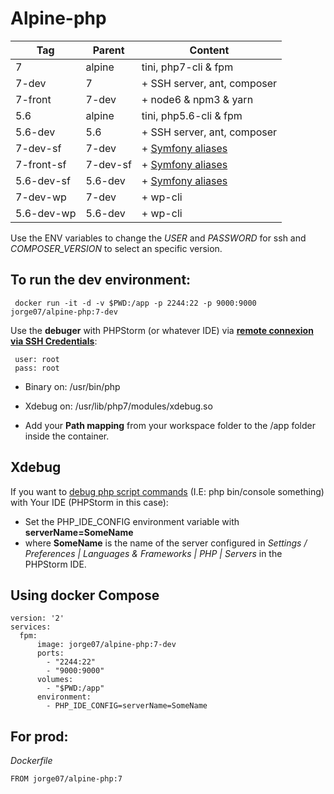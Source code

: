 # Alpine-php

|    Tag     | Parent     |        Content                                                                    |
|------------|------------|-----------------------------------------------------------------------------------|
| 7          | alpine     | tini, php7-cli & fpm                                                              |
| 7-dev      |   7        |  + SSH server, ant, composer                                                      |
| 7-front    | 7-dev      |   + node6 & npm3 & yarn                                                           |
| 5.6        | alpine     | tini, php5.6-cli & fpm                                                            |
| 5.6-dev    |  5.6       |  + SSH server, ant, composer                                                      |
| 7-dev-sf   | 7-dev      | + [Symfony aliases](https://github.com/jorge07/alpine-php/blob/symfony/README.md) |
| 7-front-sf | 7-dev-sf   | + [Symfony aliases](https://github.com/jorge07/alpine-php/blob/symfony/README.md) |
| 5.6-dev-sf | 5.6-dev    | + [Symfony aliases](https://github.com/jorge07/alpine-php/blob/symfony/README.md) |
| 7-dev-wp   | 7-dev      | + wp-cli                                                                          |
| 5.6-dev-wp | 5.6-dev    | + wp-cli                                                                          |

Use the ENV variables to change the *USER* and *PASSWORD* for ssh and *COMPOSER_VERSION* to select an specific version. 

## To run the dev environment:

     docker run -it -d -v $PWD:/app -p 2244:22 -p 9000:9000 jorge07/alpine-php:7-dev

Use the **debuger** with PHPStorm (or whatever IDE) via **[remote connexion via SSH Credentials](https://confluence.jetbrains.com/display/PhpStorm/Working+with+Remote+PHP+Interpreters+in+PhpStorm)**:

     user: root 
     pass: root

 - Binary on: /usr/bin/php

 - Xdebug on: /usr/lib/php7/modules/xdebug.so
 
 - Add your **Path mapping** from your workspace folder to the /app folder inside the container.
 

## Xdebug

If you want to [debug php script commands](https://confluence.jetbrains.com/display/PhpStorm/Debugging+PHP+CLI+scripts+with+PhpStorm) (I.E: php bin/console something) with Your IDE (PHPStorm in this case):
 
 - Set the PHP_IDE_CONFIG environment variable with **serverName=SomeName**
 - where **SomeName** is the name of the server configured in *Settings / Preferences | Languages & Frameworks | PHP | Servers* in the PHPStorm IDE.
 
## Using docker Compose

    version: '2'
    services:
      fpm:
          image: jorge07/alpine-php:7-dev
          ports:
            - "2244:22"
            - "9000:9000"
          volumes:
            - "$PWD:/app"
          environment:
            - PHP_IDE_CONFIG=serverName=SomeName


## For prod:

*Dockerfile*

    FROM jorge07/alpine-php:7

